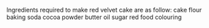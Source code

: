 Ingredients required to make red velvet cake are as follow:
cake flour
baking soda
cocoa powder
butter
oil 
sugar
red food colouring
